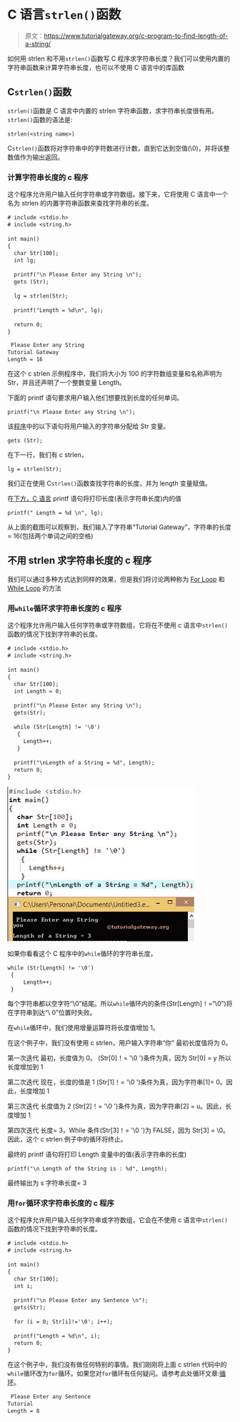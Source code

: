 # C 语言`strlen()`函数

> 原文：<https://www.tutorialgateway.org/c-program-to-find-length-of-a-string/>

如何用 strlen 和不用`strlen()`函数写 C 程序求字符串长度？我们可以使用内置的字符串函数来计算字符串长度，也可以不使用 C 语言中的库函数

## C`strlen()`函数

`strlen()`函数是 C 语言中内置的 strlen 字符串函数，求字符串长度很有用。`strlen()`函数的语法是:

```
strlen(<string name>)
```

C`strlen()`函数将对字符串中的字符数进行计数，直到它达到空值(\0)，并将该整数值作为输出返回。

### 计算字符串长度的 c 程序

这个程序允许用户输入任何字符串或字符数组。接下来，它将使用 C 语言中一个名为 strlen 的内置字符串函数来查找字符串的长度。

```
# include <stdio.h>
# include <string.h>

int main()
{
  char Str[100];
  int lg;

  printf("\n Please Enter any String \n");
  gets (Str);

  lg = strlen(Str);

  printf("Length = %d\n", lg);

  return 0;
}
```

```
 Please Enter any String 
Tutorial Gateway
Length = 16
```

在这个 c strlen 示例程序中，我们将大小为 100 的字符数组变量和名称声明为 Str，并且还声明了一个整数变量 Length。

下面的 printf 语句要求用户输入他们想要找到长度的任何单词。

```
printf("\n Please Enter any String \n");
```

该[程序](https://www.tutorialgateway.org/c-programming-examples/)中的以下语句将用户输入的字符串分配给 Str 变量。

```
gets (Str);
```

在下一行，我们有 c strlen，

```
lg = strlen(Str);
```

我们正在使用 C`strlen()`函数查找字符串的长度，并为 length 变量赋值。

在[下方，C 语言](https://www.tutorialgateway.org/c-programming/) printf 语句将打印长度(表示字符串长度)内的值

```
printf(" Length = %d \n", lg);
```

从上面的截图可以观察到，我们输入了字符串“Tutorial Gateway”，字符串的长度= 16(包括两个单词之间的空格)

## 不用 strlen 求字符串长度的 c 程序

我们可以通过多种方式达到同样的效果，但是我们将讨论两种称为 [For Loop](https://www.tutorialgateway.org/for-loop-in-c-programming/) 和 [While Loop](https://www.tutorialgateway.org/while-loop-in-c/) 的方法

### 用`while`循环求字符串长度的 c 程序

这个程序允许用户输入任何字符串或字符数组，它将在不使用 c 语言中`strlen()`函数的情况下找到字符串的长度。

```
# include <stdio.h>
# include <string.h>

int main()
{
  char Str[100];
  int Length = 0;

  printf("\n Please Enter any String \n");
  gets(Str);

  while (Str[Length] != '\0')
   {   
     Length++;
   }

  printf("\nLength of a String = %d", Length);
  return 0;
}
```

![Length of a String Without Using strlen](img/795da3f542637b9639ce527f14ae6432.png)

如果你看看这个 C 程序中的`while`循环的字符串长度，

```
while (Str[Length] != '\0')
 {   
     Length++;
 }
```

每个字符串都以空字符“\0”结尾。所以`while`循环内的条件(Str[Length]！=“\0”)将在字符串到达“\ 0”位置时失败。

在`while`循环中，我们使用增量运算符将长度值增加 1。

在这个例子中，我们没有使用 c strlen，用户输入字符串“你”
最初长度值将为 0。

第一次迭代
最初，长度值为 0。
(Str[0]！= '\0 ')条件为真，因为 Str[0] = y
所以长度增加到 1

第二次迭代
现在，长度的值是 1
(Str[1]！= '\0 ')条件为真，因为字符串[1]= 0。因此，长度增加 1

第三次迭代
长度值为 2
(Str[2]！= '\0 ')条件为真，因为字符串[2] = u。因此，长度增加 1

第四次迭代
长度= 3，While 条件(Str[3]！= '\0 ')为 FALSE，因为 Str[3] = \0。因此，这个 c strlen 例子中的循环将终止。

最终的 printf 语句将打印 Length 变量中的值(表示字符串的长度)

```
printf("\n Length of the String is : %d", Length);
```

最终输出为
s 字符串长度= 3

### 用`for`循环求字符串长度的 c 程序

这个程序允许用户输入任何字符串或字符数组，它会在不使用 c 语言中`strlen()`函数的情况下找到字符串的长度。

```
# include <stdio.h>
# include <string.h>

int main()
{
  char Str[100];
  int i;

  printf("\n Please Enter any Sentence \n");
  gets(Str);

  for (i = 0; Str[i]!='\0'; i++);

  printf("Length = %d\n", i);
  return 0;
}
```

在这个例子中，我们没有做任何特别的事情。我们刚刚将上面 c strlen 代码中的`while`循环改为`for`循环。如果您对`for`循环有任何疑问。请参考此处循环文章:[循环](https://www.tutorialgateway.org/for-loop-in-c-programming/)。

```
 Please Enter any Sentence 
Tutorial
Length = 8
```
